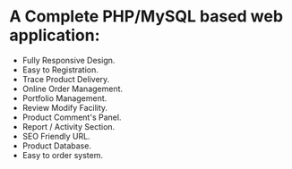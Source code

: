 # A Complete PHP/MySQL based web application:

 - Fully Responsive Design.
 - Easy to Registration.
 - Trace Product Delivery.
 - Online Order Management.
 - Portfolio Management.
 - Review Modify Facility.
 - Product Comment's Panel.
 - Report / Activity Section.
 - SEO Friendly URL.
 - Product Database.
 - Easy to order system.
